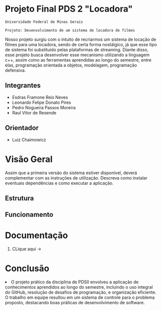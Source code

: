 # Projeto Final PDS 2 "Locadora"

`Universidade Federal de Minas Gerais`

`Projeto: Desenvolvimento de um sistema de locadora de filmes`


Nosso projeto surgiu com o intuito de recriarmos um sistema de locação de filmes para uma locadora, sendo de certa forma
nostálgico, já que esse tipo de sistema foi substituido pelas plataformas de streaming.
Diante disso, esse projeto busca desenvolver esse mecanismo utilizando a linguagem c++, assim como as ferramentas aprendidas
ao longo do semestre, entre elas, programação orientada a objetos, modelagem, programação defensiva.

## Integrantes

* Esdras Framone Reis Neves
* Leonardo Felipe Donato Pires
* Pedro Nogueira Passos Moreira
* Raul Vitor de Resende

## Orientador

* Luiz Chaimowicz

# Visão Geral

Assim que a primeira versão do sistema estiver disponível, deverá complementar com as instruções de utilização. Descreva como instalar eventuais dependências e como executar a aplicação.

## Estrutura

## Funcionamento

# Documentação

<ol>
<li> CLique aqui -> <a href=""> </a></li>
</ol>


# Conclusão

<li> O projeto prático da disciplina de PDSII envolveu a aplicação de conhecimentos aprendidos ao longo do semestre, incluindo o uso integral do GitHub, resolução de desafios de programação, e organização eficiente. O trabalho em equipe resultou em um sistema de controle para o problema proposto, destacando boas práticas de desenvolvimento de software.</li>


